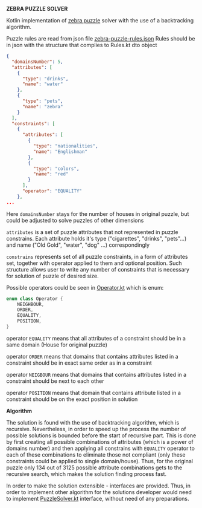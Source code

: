 **ZEBRA PUZZLE SOLVER**

Kotlin implementation of [zebra puzzle](https://en.wikipedia.org/wiki/Zebra_Puzzle) solver with the use of a backtracking algorithm.

Puzzle rules are read from json file [zebra-puzzle-rules.json](src%2Fmain%2Fresources%2Fzebra-puzzle-rules.json)
Rules should be in json with the structure that complies to Rules.kt dto object

```json
{
  "domainsNumber": 5,
  "attributes": [
    {
      "type": "drinks",
      "name": "water"
    },
    {
      "type": "pets",
      "name": "zebra"
    }
  ],
  "constraints": [
    {
      "attributes": [
        {
          "type": "nationalities",
          "name": "Englishman"
        },
        {
          "type": "colors",
          "name": "red"
        }
      ],
      "operator": "EQUALITY"
    },
...
```
Here `domainsNumber` stays for the number of houses in original puzzle, but could be adjusted to solve puzzles of other dimensions

`attributes` is a set of puzzle attributes that not represented in puzzle constrains. Each attribute holds it's type ("cigarettes", "drinks", "pets"...) and name ("Old Gold", "water", "dog" ...) correspondingly

`constrains` represents set of all puzzle constraints, in a form of attributes set, together with operator applied to them and optional position. Such structure allows user to write any number of constraints that is necessary for solution of puzzle of desired size.

Possible operators could be seen in [Operator.kt](src%2Fmain%2Fkotlin%2Fcom%2Fxdata%2Fzebrapuzzle%2Fdto%2FOperator.kt) which is enum:
```kotlin
enum class Operator {
    NEIGHBOUR,
    ORDER,
    EQUALITY,
    POSITION,
}
```
operator `EQUALITY` means that all attributes of a constraint should be in a same domain (House for original puzzle) 

operator `ORDER` means that domains that contains attributes listed in a constraint should be in exact same order as in a constraint 

operator `NEIGBOUR` means that domains that contains attributes listed in a constraint should be next to each other

operator `POSITION` means that domain that contains attribute listed in a constraint should be on the exact position in solution

**Algorithm**

The solution is found with the use of backtracking algorithm, which is recursive. Nevertheless, in order to speed up the process the number of possible solutions is bounded before the start of recursive part. This is done by first creating all possible combinations of attributes (which is a power of domains number) and then applying all constrains with `EQUALITY` operator to each of these combinations to eliminate those not compliant (only these constraints could be applied to single domain/house).
Thus, for the original puzzle only 134 out of 3125 possible attribute combinations gets to the recursive search, which makes the solution finding process fast.

In order to make the solution extensible - interfaces are provided. Thus, in order to implement other algorithm for the solutions developer would need to implement [PuzzleSolver.kt](src%2Fmain%2Fkotlin%2Fcom%2Fxdata%2Fzebrapuzzle%2FPuzzleSolver.kt) interface, without need of any preparations.
